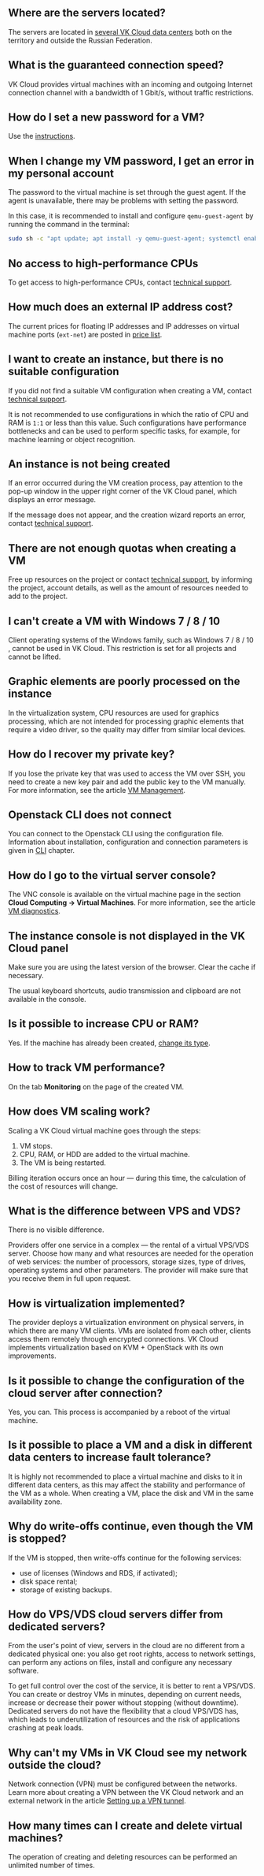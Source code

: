 ## Where are the servers located?

The servers are located in [several VK Cloud data centers](../../concepts/vm-concept#availability-zone) both on the territory and outside the Russian Federation.

## What is the guaranteed connection speed?

VK Cloud provides virtual machines with an incoming and outgoing Internet connection channel with a bandwidth of 1 Gbit/s, without traffic restrictions.

## How do I set a new password for a VM?

Use the [instructions](../../instructions/vm/vm-manage#setting-and-changing-a-password).

## When I change my VM password, I get an error in my personal account

The password to the virtual machine is set through the guest agent. If the agent is unavailable, there may be problems with setting the password.

In this case, it is recommended to install and configure `qemu-guest-agent` by running the command in the terminal:

```bash
sudo sh -c "apt update; apt install -y qemu-guest-agent; systemctl enable qemu-guest-agent; systemctl start qemu-guest-agent"
```

## No access to high-performance CPUs

To get access to high-performance CPUs, contact [technical support](/en/contacts/).

## How much does an external IP address cost?

The current prices for floating IP addresses and IP addresses on virtual machine ports (`ext-net`) are posted in [price list](https://mcs.mail.ru/pricelist).

## I want to create an instance, but there is no suitable configuration

If you did not find a suitable VM configuration when creating a VM, contact [technical support](/ru/contacts/).

It is not recommended to use configurations in which the ratio of CPU and RAM is `1:1` or less than this value. Such configurations have performance bottlenecks and can be used to perform specific tasks, for example, for machine learning or object recognition.

## An instance is not being created

If an error occurred during the VM creation process, pay attention to the pop-up window in the upper right corner of the VK Cloud panel, which displays an error message.

If the message does not appear, and the creation wizard reports an error, contact [technical support](/en/contacts/).

## There are not enough quotas when creating a VM

Free up resources on the project or contact [technical support](/ru/contacts/), by informing the project, account details, as well as the amount of resources needed to add to the project.

## I can't create a VM with Windows 7 / 8 / 10

Client operating systems of the Windows family, such as Windows 7 / 8 / 10 , cannot be used in VK Cloud. This restriction is set for all projects and cannot be lifted.

## Graphic elements are poorly processed on the instance

In the virtualization system, CPU resources are used for graphics processing, which are not intended for processing graphic elements that require a video driver, so the quality may differ from similar local devices.

## How do I recover my private key?

If you lose the private key that was used to access the VM over SSH, you need to create a new key pair and add the public key to the VM manually. For more information, see the article [VM Management](../../instructions/vm/vm-manage#restoring-vm-access-by-key).

## Openstack CLI does not connect

You can connect to the Openstack CLI using the configuration file. Information about installation, configuration and connection parameters is given in [CLI](/en/base/account/cli) chapter.

## How do I go to the virtual server console?

The VNC console is available on the virtual machine page in the section **Cloud Computing → Virtual Machines**. For more information, see the article [VM diagnostics](../../instructions/vm/vm-console#the-vnc-console).

## The instance console is not displayed in the VK Cloud panel

Make sure you are using the latest version of the browser. Clear the cache if necessary.

<info>

The usual keyboard shortcuts, audio transmission and clipboard are not available in the console.

</info>

## Is it possible to increase CPU or RAM?

Yes. If the machine has already been created, [change its type](../../instructions/vm/vm-manage#renaming-and-changing-the-vm-type).

## How to track VM performance?

On the tab **Monitoring** on the page of the created VM.

## How does VM scaling work?

Scaling a VK Cloud virtual machine goes through the steps:

1. VM stops.
1. CPU, RAM, or HDD are added to the virtual machine.
1. The VM is being restarted.

Billing iteration occurs once an hour — during this time, the calculation of the cost of resources will change.

## What is the difference between VPS and VDS?

There is no visible difference.

Providers offer one service in a complex — the rental of a virtual VPS/VDS server. Choose how many and what resources are needed for the operation of web services: the number of processors, storage sizes, type of drives, operating systems and other parameters. The provider will make sure that you receive them in full upon request.

## How is virtualization implemented?

The provider deploys a virtualization environment on physical servers, in which there are many VM clients. VMs are isolated from each other, clients access them remotely through encrypted connections. VK Cloud implements virtualization based on KVM + OpenStack with its own improvements.

## Is it possible to change the configuration of the cloud server after connection?

Yes, you can. This process is accompanied by a reboot of the virtual machine.

## Is it possible to place a VM and a disk in different data centers to increase fault tolerance?

It is highly not recommended to place a virtual machine and disks to it in different data centers, as this may affect the stability and performance of the VM as a whole. When creating a VM, place the disk and VM in the same availability zone.

## Why do write-offs continue, even though the VM is stopped?

If the VM is stopped, then write-offs continue for the following services:

- use of licenses (Windows and RDS, if activated);
- disk space rental;
- storage of existing backups.

## How do VPS/VDS cloud servers differ from dedicated servers?

From the user's point of view, servers in the cloud are no different from a dedicated physical one: you also get root rights, access to network settings, can perform any actions on files, install and configure any necessary software.

To get full control over the cost of the service, it is better to rent a VPS/VDS. You can create or destroy VMs in minutes, depending on current needs, increase or decrease their power without stopping (without downtime). Dedicated servers do not have the flexibility that a cloud VPS/VDS has, which leads to underutilization of resources and the risk of applications crashing at peak loads.

## Why can't my VMs in VK Cloud see my network outside the cloud?

Network connection (VPN) must be configured between the networks. Learn more about creating a VPN between the VK Cloud network and an external network in the article [Setting up a VPN tunnel](/en/networks/vnet/use-cases/vpn-tunnel).

## How many times can I create and delete virtual machines?

The operation of creating and deleting resources can be performed an unlimited number of times.
